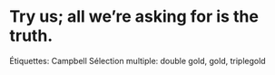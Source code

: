 # Try us; all we’re asking for is the truth.

Étiquettes: Campbell
Sélection multiple: double gold, gold, triplegold